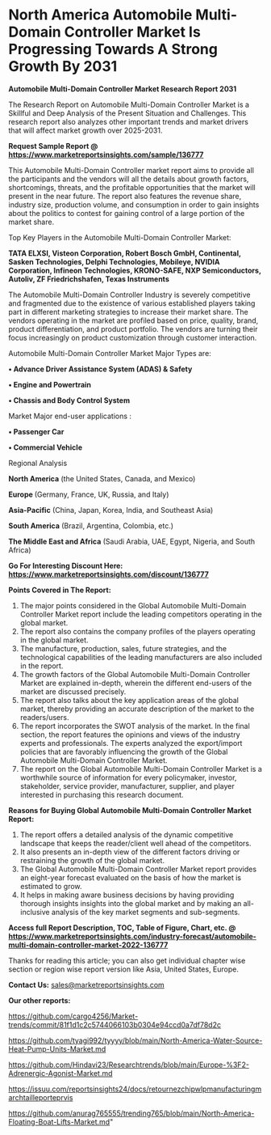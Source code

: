 # North America Automobile Multi-Domain Controller Market Is Progressing Towards A Strong Growth By 2031

<strong>Automobile Multi-Domain Controller Market Research Report 2031</strong>

The Research Report on Automobile Multi-Domain Controller Market is a Skillful and Deep Analysis of the Present Situation and Challenges. This research report also analyzes other important trends and market drivers that will affect market growth over 2025-2031.

<strong>Request Sample Report @ <a href=https://www.marketreportsinsights.com/sample/136777>https://www.marketreportsinsights.com/sample/136777</a></strong>

This Automobile Multi-Domain Controller market report aims to provide all the participants and the vendors will all the details about growth factors, shortcomings, threats, and the profitable opportunities that the market will present in the near future. The report also features the revenue share, industry size, production volume, and consumption in order to gain insights about the politics to contest for gaining control of a large portion of the market share.

Top Key Players in the Automobile Multi-Domain Controller Market:

<strong>TATA ELXSI, Visteon Corporation, Robert Bosch GmbH, Continental, Sasken Technologies, Delphi Technologies, Mobileye, NVIDIA Corporation, Infineon Technologies, KRONO-SAFE, NXP Semiconductors, Autoliv, ZF Friedrichshafen, Texas Instruments</strong>

The Automobile Multi-Domain Controller Industry is severely competitive and fragmented due to the existence of various established players taking part in different marketing strategies to increase their market share. The vendors operating in the market are profiled based on price, quality, brand, product differentiation, and product portfolio. The vendors are turning their focus increasingly on product customization through customer interaction.

Automobile Multi-Domain Controller Market Major Types are:

<strong>• Advance Driver Assistance System (ADAS) & Safety

• Engine and Powertrain

• Chassis and Body Control System</strong>

Market Major end-user applications :

<strong>• Passenger Car

• Commercial Vehicle</strong>

Regional Analysis

</u><strong><b>North America</b></strong> (the United States, Canada, and Mexico)

<strong><b>Europe </b></strong>(Germany, France, UK, Russia, and Italy)

<strong><b>Asia-Pacific</b></strong> (China, Japan, Korea, India, and Southeast Asia)

<strong><b>South America</b></strong> (Brazil, Argentina, Colombia, etc.)

<strong><b>The Middle East and Africa</b></strong> (Saudi Arabia, UAE, Egypt, Nigeria, and South Africa)

<strong>Go For Interesting Discount Here: <a href=https://www.marketreportsinsights.com/discount/136777>https://www.marketreportsinsights.com/discount/136777</a></strong>

<strong>Points Covered in The Report:</strong>
<ol>
  <li>The major points considered in the Global Automobile Multi-Domain Controller Market report include the leading competitors operating in the global market.</li>
  <li>The report also contains the company profiles of the players operating in the global market.</li>
  <li>The manufacture, production, sales, future strategies, and the technological capabilities of the leading manufacturers are also included in the report.</li>
  <li>The growth factors of the Global Automobile Multi-Domain Controller Market are explained in-depth, wherein the different end-users of the market are discussed precisely.</li>
  <li>The report also talks about the key application areas of the global market, thereby providing an accurate description of the market to the readers/users.</li>
  <li>The report incorporates the SWOT analysis of the market. In the final section, the report features the opinions and views of the industry experts and professionals. The experts analyzed the export/import policies that are favorably influencing the growth of the Global Automobile Multi-Domain Controller Market.</li>
  <li>The report on the Global Automobile Multi-Domain Controller Market is a worthwhile source of information for every policymaker, investor, stakeholder, service provider, manufacturer, supplier, and player interested in purchasing this research document.</li>
</ol>
<strong>Reasons for Buying Global Automobile Multi-Domain Controller Market Report:</strong>

<ol>
  <li>The report offers a detailed analysis of the dynamic competitive landscape that keeps the reader/client well ahead of the competitors.</li>
  <li>It also presents an in-depth view of the different factors driving or restraining the growth of the global market.</li>
  <li>The Global Automobile Multi-Domain Controller Market report provides an eight-year forecast evaluated on the basis of how the market is estimated to grow.</li>
  <li>It helps in making aware business decisions by having providing thorough insights insights into the global market and by making an all-inclusive analysis of the key market segments and sub-segments.</li>
</ol>
<strong>Access full Report Description, TOC, Table of Figure, Chart, etc. @ <a href=https://www.marketreportsinsights.com/industry-forecast/automobile-multi-domain-controller-market-2022-136777>https://www.marketreportsinsights.com/industry-forecast/automobile-multi-domain-controller-market-2022-136777</a></strong>


Thanks for reading this article; you can also get individual chapter wise section or region wise report version like Asia, United States, Europe.

<strong>Contact Us:</strong>
sales@marketreportsinsights.com

<strong>Our other reports:</strong>

<a href=https://github.com/cargo4256/Market-trends/commit/81f1d1c2c5744066103b0304e94ccd0a7df78d2c>https://github.com/cargo4256/Market-trends/commit/81f1d1c2c5744066103b0304e94ccd0a7df78d2c</a>

<a href=https://github.com/tyagi992/tyyyy/blob/main/North-America-Water-Source-Heat-Pump-Units-Market.md>https://github.com/tyagi992/tyyyy/blob/main/North-America-Water-Source-Heat-Pump-Units-Market.md</a>

<a href=https://github.com/Hindavi23/Researchtrends/blob/main/Europe-%3F2-Adrenergic-Agonist-Market.md>https://github.com/Hindavi23/Researchtrends/blob/main/Europe-%3F2-Adrenergic-Agonist-Market.md</a>

<a href=https://issuu.com/reportsinsights24/docs/retournezchipwlpmanufacturingmarchtailleporteprvis>https://issuu.com/reportsinsights24/docs/retournezchipwlpmanufacturingmarchtailleporteprvis</a>

<a href=https://github.com/anurag765555/trending765/blob/main/North-America-Floating-Boat-Lifts-Market.md>https://github.com/anurag765555/trending765/blob/main/North-America-Floating-Boat-Lifts-Market.md</a>"
